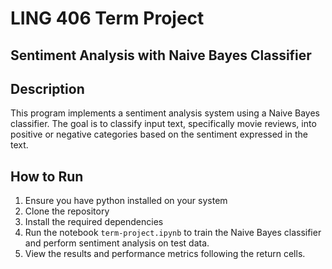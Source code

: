 # LING 406 Term Project
## Sentiment Analysis with Naive Bayes Classifier

## Description
This program implements a sentiment analysis system using a Naive Bayes classifier. The goal is to classify input text, specifically movie reviews, into positive or negative categories based on the sentiment expressed in the text.

## How to Run
1. Ensure you have python installed on your system
2. Clone the repository 
3. Install the required dependencies
4. Run the notebook `term-project.ipynb` to train the Naive Bayes classifier and perform sentiment analysis on test data.
5. View the results and performance metrics following the return cells.